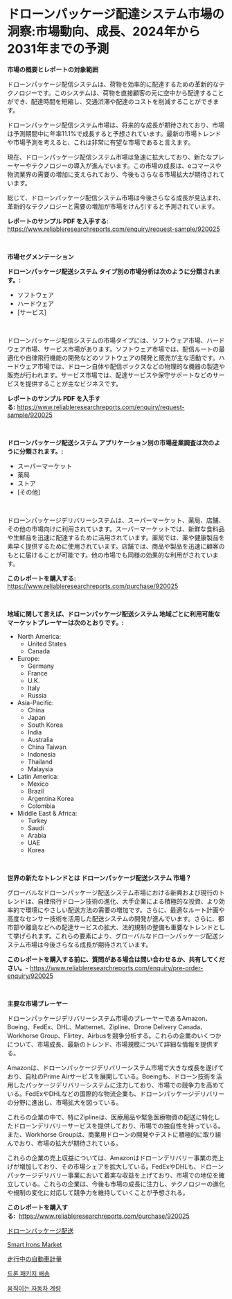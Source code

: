 <p><h1>ドローンパッケージ配達システム市場の洞察:市場動向、成長、2024年から2031年までの予測</h1></p><p><strong>市場の概要とレポートの対象範囲</strong></p>
<p><p>ドローンパッケージ配信システムは、荷物を効率的に配達するための革新的なテクノロジーです。このシステムは、荷物を直接顧客の元に空中から配達することができ、配達時間を短縮し、交通渋滞や配達のコストを削減することができます。</p><p>ドローンパッケージ配信システム市場は、将来的な成長が期待されており、市場は予測期間中に年率11.1%で成長すると予想されています。最新の市場トレンドや市場予測を考えると、これは非常に有望な市場であると言えます。</p><p>現在、ドローンパッケージ配信システム市場は急速に拡大しており、新たなプレーヤーやテクノロジーの導入が進んでいます。この市場の成長は、eコマースや物流業界の需要の増加に支えられており、今後もさらなる市場拡大が期待されています。</p><p>総じて、ドローンパッケージ配信システム市場は今後さらなる成長が見込まれ、革新的なテクノロジーと需要の増加が市場をけん引すると予測されています。</p></p>
<p><strong>レポートのサンプル PDF を入手する:</strong> <a href="https://www.reliableresearchreports.com/enquiry/request-sample/920025">https://www.reliableresearchreports.com/enquiry/request-sample/920025</a></p>
<p>&nbsp;</p>
<p><strong>市場セグメンテーション</strong></p>
<p><strong>ドローンパッケージ配送システム タイプ別の市場分析は次のように分類されます。:</strong></p>
<p><ul><li>ソフトウェア</li><li>ハードウェア</li><li>[サービス]</li></ul></p>
<p>&nbsp;</p>
<p><p>ドローンパッケージ配信システムの市場タイプには、ソフトウェア市場、ハードウェア市場、サービス市場があります。ソフトウェア市場では、配信ルートの最適化や自律飛行機能の開発などのソフトウェアの開発と販売が主な活動です。ハードウェア市場では、ドローン自体や配信ボックスなどの物理的な機器の製造や販売が行われます。サービス市場では、配達サービスや保守サポートなどのサービスを提供することが主なビジネスです。</p></p>
<p><strong>レポートのサンプル PDF を入手する:</strong>&nbsp;<a href="https://www.reliableresearchreports.com/enquiry/request-sample/920025">https://www.reliableresearchreports.com/enquiry/request-sample/920025</a></p>
<p>&nbsp;</p>
<p><strong> ドローンパッケージ配送システム アプリケーション別の市場産業調査は次のように分類されます。:</strong></p>
<p><ul><li>スーパーマーケット</li><li>薬局</li><li>ストア</li><li>[その他]</li></ul></p>
<p>&nbsp;</p>
<p><p>ドローンパッケージデリバリーシステムは、スーパーマーケット、薬局、店舗、その他の市場向けに利用されています。スーパーマーケットでは、新鮮な食料品や生鮮品を迅速に配達するために活用されています。薬局では、薬や健康製品を素早く提供するために使用されています。店舗では、商品や製品を迅速に顧客のもとに届けることが可能です。他の市場でも同様の効果的な利用がされています。</p></p>
<p><strong>このレポートを購入する:</strong>&nbsp; <a href="https://www.reliableresearchreports.com/purchase/920025">https://www.reliableresearchreports.com/purchase/920025</a></p>
<p>&nbsp;</p>
<p><strong>地域に関して言えば、ドローンパッケージ配送システム 地域ごとに利用可能なマーケットプレーヤーは次のとおりです。:</strong></p>
<p><ul>
    <li>
        North America:
        <ul>
            <li>United States</li>
            <li>Canada</li>
        </ul>
    </li>
    <li>
        Europe:
        <ul>
            <li>Germany</li>
            <li>France</li>
            <li>U.K.</li>
            <li>Italy</li>
            <li>Russia</li>
        </ul>
    </li>
    <li>
        Asia-Pacific:
        <ul>
            <li>China</li>
            <li>Japan</li>
            <li>South Korea</li>
            <li>India</li>
            <li>Australia</li>
            <li>China Taiwan</li>
            <li>Indonesia</li>
            <li>Thailand</li>
            <li>Malaysia</li>
        </ul>
    </li>
    <li>
        Latin America:
        <ul>
            <li>Mexico</li>
            <li>Brazil</li>
            <li>Argentina Korea</li>
            <li>Colombia</li>
        </ul>
    </li>
    <li>
        Middle East & Africa:
        <ul>
            <li>Turkey</li>
            <li>Saudi</li>
            <li>Arabia</li>
            <li>UAE</li>
            <li>Korea</li>
        </ul>
    </li>
    </ul></p>
<p>&nbsp;</p>
<p><strong>世界の新たなトレンドとは ドローンパッケージ配送システム 市場？</strong></p>
<p><p>グローバルなドローンパッケージ配送システム市場における新興および現行のトレンドは、自律飛行ドローン技術の進化、大手企業による積極的な投資、より効率的で環境にやさしい配送方法の需要の増加です。さらに、最適なルート計画や高度なセンサー技術を活用した配送システムの開発が進んでいます。さらに、都市部や離島などへの配達サービスの拡大、法的規制の整備も重要なトレンドとして挙げられます。これらの要素により、グローバルなドローンパッケージ配送システム市場は今後さらなる成長が期待されています。</p></p>
<p><strong>このレポートを購入する前に、質問がある場合は問い合わせるか、共有してください。</strong>- <a href="https://www.reliableresearchreports.com/enquiry/pre-order-enquiry/920025">https://www.reliableresearchreports.com/enquiry/pre-order-enquiry/920025</a></p>
<p>&nbsp;</p>
<p><strong>主要な市場プレーヤー</strong></p>
<p><p>ドローンパッケージデリバリーシステム市場のプレーヤーであるAmazon、Boeing、FedEx、DHL、Matternet、Zipline、Drone Delivery Canada、Workhorse Group、Flirtey、Airbusを競争分析する。これらの企業のいくつかについて、市場成長、最新のトレンド、市場規模について詳細な情報を提供する。</p><p>Amazonは、ドローンパッケージデリバリーシステム市場で大きな成長を遂げており、自社のPrime Airサービスを展開している。Boeingも、ドローン技術を活用したパッケージデリバリーシステムに注力しており、市場での競争力を高めている。FedExやDHLなどの国際的な物流企業も、ドローンパッケージデリバリーの分野に進出し、市場拡大を図っている。</p><p>これらの企業の中で、特にZiplineは、医療用品や緊急医療物資の配送に特化したドローンデリバリーサービスを提供しており、市場での独自性を持っている。また、Workhorse Groupは、商業用ドローンの開発やテストに積極的に取り組んでおり、市場の拡大が期待されている。</p><p>これらの企業の売上収益については、Amazonはドローンデリバリー事業の売上げが増加しており、その市場シェアを拡大している。FedExやDHLも、ドローンパッケージデリバリー事業において着実な収益を上げており、市場での地位を確立している。これらの企業は、今後も市場の成長に注力し、テクノロジーの進化や規制の変化に対応して競争力を維持していくことが予想される。</p></p>
<p><strong>このレポートを購入する:</strong>&nbsp;&nbsp;<a href="https://www.reliableresearchreports.com/purchase/920025">https://www.reliableresearchreports.com/purchase/920025</a></p>
<p><p><a href="https://github.com/mohamedbakry57/Market-Research-Report-List-2/blob/main/5789685183047.md">ドローンパッケージ配送</a></p><p><a href="https://issuu.com/reportprime-2/docs/smart-irons-market-size-2030.pptx">Smart Irons Market</a></p><p><a href="https://github.com/zjkmgcs938405/Market-Research-Report-List-1/blob/main/5632889183048.md">走行中の自動車計量</a></p><p><a href="https://github.com/laholand/Market-Research-Report-List-2/blob/main/2245161183042.md">드론 패키지 배송</a></p><p><a href="https://github.com/vsnao330707/Market-Research-Report-List-1/blob/main/9213720183043.md">움직이는 자동차 계량</a></p></p>